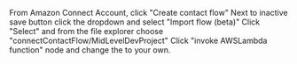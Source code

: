 From Amazon Connect Account, click "Create contact flow"
Next to inactive save button click the dropdown and select "Import flow (beta)"
Click "Select" and from the file explorer choose "connectContactFlow/MidLevelDevProject"
Click "invoke AWSLambda function" node and change the <account-id> to your own. 

